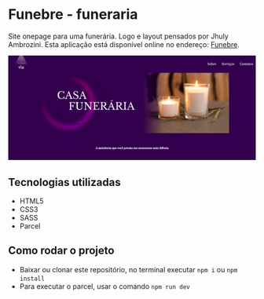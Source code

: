 # Funebre - funeraria
Site onepage para uma funerária. Logo e layout pensados por Jhuly Ambrozini.
Esta aplicação está disponível online no endereço: [Funebre](https://funebre.vercel.app/).

![Layout da aplicação](./src/assets/images/layout.png)

## Tecnologias utilizadas
- HTML5
- CSS3
- SASS
- Parcel

## Como rodar o projeto
- Baixar ou clonar este repositório, no terminal executar `npm i` ou `npm install`
- Para executar o parcel, usar o comando `npm run dev`




